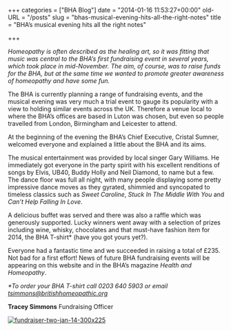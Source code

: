 +++
categories = ["BHA Blog"]
date = "2014-01-16 11:53:27+00:00"
old-URL = "/posts"
slug = "bhas-musical-evening-hits-all-the-right-notes"
title = "BHA’s musical evening hits all the right notes"

+++

_Homeopathy is often described as the healing art, so it was fitting that music was central to the BHA’s first fundraising event in several years, which took place in mid-November. The aim, of course, was to raise funds for the BHA, but at the same time we wanted to promote greater awareness of homeopathy and have some fun._

The BHA is currently planning a range of fundraising events, and the musical evening was very much a trial event to gauge its popularity with a view to holding similar events across the UK. Therefore a venue local to where the BHA’s offices are based in Luton was chosen, but even so people travelled from London, Birmingham and Leicester to attend.

At the beginning of the evening the BHA’s Chief Executive, Cristal Sumner, welcomed everyone and explained a little about the BHA and its aims.

The musical entertainment was provided by local singer Gary Williams. He immediately got everyone in the party spirit with his excellent renditions of songs by Elvis, UB40, Buddy Holly and Neil Diamond, to name but a few. The dance floor was full all night, with many people displaying some pretty impressive dance moves as they gyrated, shimmied and syncopated to timeless classics such as _Sweet Caroline_, _Stuck In The Middle With You_ and _Can’t Help Falling In Love_.

A delicious buffet was served and there was also a raffle which was generously supported. Lucky winners went away with a selection of prizes including wine, whisky, chocolates and that must-have fashion item for 2014, the BHA T-shirt* (have you got yours yet?).

Everyone had a fantastic time and we succeeded in raising a total of £235. Not bad for a first effort! News of future BHA fundraising events will be appearing on this website and in the BHA’s magazine _Health and Homeopathy_.

_*To order your BHA T-shirt call _0203 640 5903_ or email [tsimmons@britishhomeopathic.org
](mailto:tsimmons@britishhomeopathic.org)_

**Tracey Simmons**
Fundraising Officer

[![fundraiser-two-jan-14-300x225](https://res.cloudinary.com/homeopathyuk/v1557403245/bha/Fundraiser-Two-Jan-14-300x225-300x225.jpg)](https://res.cloudinary.com/homeopathyuk/v1557403245/bha/Fundraiser-Two-Jan-14-300x225.jpg)
